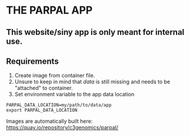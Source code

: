 # THE PARPAL APP

## **This website/siny app is only meant for internal use.**  
 

  
## Requirements 

1. Create image from container file.  
2. Unsure to keep in mind that *data* is still missing and needs to be "attached" to container.  
3. Set environment variable to the app data location
```
PARPAL_DATA_LOCATION=my/path/to/data/app
export PARPAL_DATA_LOCATION
```
Images are automatically built here: 
https://quay.io/repository/c3genomics/parpal/


